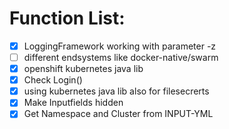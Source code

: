 # Function List:
- [x] LoggingFramework working with parameter -z
- [ ] different endsystems like docker-native/swarm
- [x] openshift kubernetes java lib
- [x] Check Login()
- [x] using kubernetes java lib also for filesecrerts
- [x] Make Inputfields hidden 
- [x] Get Namespace and Cluster from INPUT-YML
